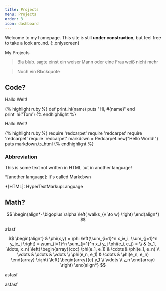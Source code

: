 ```yaml
---
title: Projects
menu: Projects
order: 3
icon: dashboard
---
```


Welcome to my homepage. This site is still __under construction__, but feel free to take a look around.
{:.onlyscreen}

My Projects

> Bla blub.
> sagte einst ein
> weiser Mann
> oder eine Frau
> weiß nicht mehr

> Noch ein
> Blockquote

## Code?

Hallo Welt!

{% highlight ruby %}
def print_hi(name)
  puts "Hi, #{name}"
end
print_hi('Tom')
{% endhighlight %}

Hallo Welt!

{% highlight ruby %}
require 'redcarpet' require 'redcarpet' require 'redcarpet' require 'redcarpet'
markdown = Redcarpet.new("Hello World!")
puts markdown.to_html
{% endhighlight %}


### Abbreviation

This is some text not written in HTML but in another language!

*[another language]: It's called Markdown

*[HTML]: HyperTextMarkupLanguage

## Math?

$$
\begin{align*}
\bigoplus \alpha \left( walks_{v \to w} \right)
\end{align*}
$$

a1asf

$$
\begin{align*}
  & \phi(x,y) = \phi \left(\sum_{i=1}^n x_ie_i, \sum_{j=1}^n y_je_j \right)
  = \sum_{i=1}^n \sum_{j=1}^n x_i y_j \phi(e_i, e_j) = \\
  & (x_1, \ldots, x_n) \left( \begin{array}{ccc}
      \phi(e_1, e_1) & \cdots & \phi(e_1, e_n) \\
      \vdots & \ddots & \vdots \\
      \phi(e_n, e_1) & \cdots & \phi(e_n, e_n)
    \end{array} \right)
  \left( \begin{array}{c}
      y_1 \\
      \vdots \\
      y_n
    \end{array} \right)
\end{align*}
$$


[^1]: Some *crazy* footnote definition.

[^footnote]:
    > Blockquotes can be in a footnote.

        as well as code blocks

    or, naturally, simple paragraphs.

[^other-note]:       no code block here (spaces are stripped away)

[^codeblock-note]:
        this is now a code block (8 spaces indentation)

asfasf

asfasf